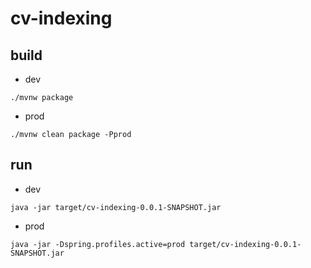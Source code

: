 # cv-indexing

## build

- dev
```shell script
./mvnw package 
```

- prod
```shell script
./mvnw clean package -Pprod
```

## run
- dev
```shell script
java -jar target/cv-indexing-0.0.1-SNAPSHOT.jar
````

- prod
```shell script
java -jar -Dspring.profiles.active=prod target/cv-indexing-0.0.1-SNAPSHOT.jar
```